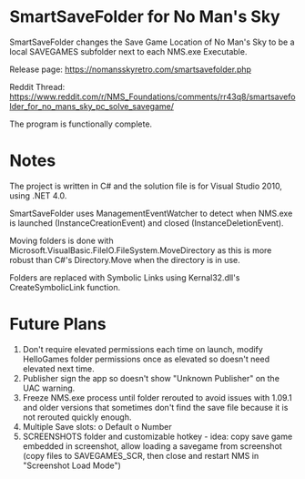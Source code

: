 # SmartSaveFolder for No Man's Sky

SmartSaveFolder changes the Save Game Location of No Man's Sky to be a local SAVEGAMES subfolder next to each NMS.exe Executable.

Release page: https://nomansskyretro.com/smartsavefolder.php

Reddit Thread: https://www.reddit.com/r/NMS_Foundations/comments/rr43q8/smartsavefolder_for_no_mans_sky_pc_solve_savegame/

The program is functionally complete.

# Notes

The project is written in C# and the solution file is for Visual Studio 2010, using .NET 4.0.

SmartSaveFolder uses ManagementEventWatcher to detect when NMS.exe is launched (InstanceCreationEvent) and closed (InstanceDeletionEvent).

Moving folders is done with Microsoft.VisualBasic.FileIO.FileSystem.MoveDirectory as this is more robust than C#'s Directory.Move when the directory is in use.

Folders are replaced with Symbolic Links using Kernal32.dll's CreateSymbolicLink function.

# Future Plans

1) Don't require elevated permissions each time on launch, modify HelloGames folder permissions once as elevated so doesn't need elevated next time.
2) Publisher sign the app so doesn't show "Unknown Publisher" on the UAC warning.
3) Freeze NMS.exe process until folder rerouted to avoid issues with 1.09.1 and older versions that sometimes don't find the save file because it is not rerouted quickly enough.
4) Multiple Save slots: o Default o Number
5) SCREENSHOTS folder and customizable hotkey - idea: copy save game embedded in screenshot, allow loading a savegame from screenshot (copy files to SAVEGAMES_SCR, then close and restart NMS in "Screenshot Load Mode")

